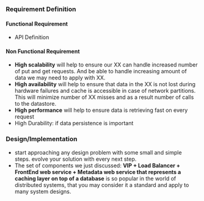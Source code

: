 ### Requirement Definition
#### Functional Requirement
- API Definition
#### Non Functional Requirement
- **High scalability** will help to ensure our XX can handle increased number of put and get requests. And be able to handle increasing amount of data we may need to apply with XX.
- **High availability** will help to ensure that data in the XX is not lost during hardware failures and cache is accessible in case of network partitions. This will minimize number of XX misses and as a result number of calls to the datastore.
- **High performance** will help to ensure data is retrieving fast on every request
- High Durability: if data persistence is important
### Design/Implementation
 - start approaching any design problem with some small and simple steps. evolve your solution with every next step.
 - The set of components we just discussed: **VIP + Load Balancer + FrontEnd web service + Metadata web service that represents a caching layer on top of a database** is so popular in the world of distributed systems, that you may consider it a standard and apply to many system designs.
 
<!--stackedit_data:
eyJoaXN0b3J5IjpbMTQ3NzQzMTE0MV19
-->